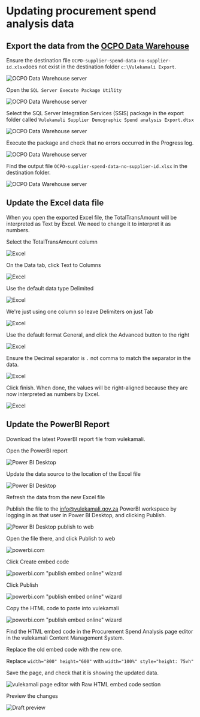 # Updating procurement spend analysis data

## Export the data from the [OCPO Data Warehouse](https://github.com/vulekamali/maintenance/tree/da64355744caa0823b4135c9f0dc6f71eab19e6a/operations-actions/services/ocpo-data-warehouse.md)

Ensure the destination file `OCPO-supplier-spend-data-no-supplier-id.xlsx`does not exist in the destination folder `c:\Vulekamali Export`.

![OCPO Data Warehouse server](../../.gitbook/assets/ocpo_dw-export-1-ensure-file-doesnt-exist.png)

Open the `SQL Server Execute Package Utility`

![OCPO Data Warehouse server](../../.gitbook/assets/ocpo_dw-export-2-open-execute-package-utility.png)

Select the SQL Server Integration Services \(SSIS\) package in the export folder called `Vulekamali Supplier Demographic Spend analysis Export.dtsx`

![OCPO Data Warehouse server](../../.gitbook/assets/ocpo_dw-export-3-select-export-ssis-package.png)

Execute the package and check that no errors occurred in the Progress log.

![OCPO Data Warehouse server](../../.gitbook/assets/ocpo_dw-export-4-execution-completed.png)

Find the output file `OCPO-supplier-spend-data-no-supplier-id.xlsx` in the destination folder.

![OCPO Data Warehouse server](../../.gitbook/assets/ocpo_dw-export-5-output-file.png)

## Update the Excel data file

When you open the exported Excel file, the TotalTransAmount will be interpreted as Text by Excel. We need to change it to interpret it as numbers.

Select the TotalTransAmount column

![Excel](../../.gitbook/assets/screenshot_2020-03-20_09-48-12.png)

On the Data tab, click Text to Columns

![Excel](../../.gitbook/assets/text-to-columns-button.png)

Use the default data type Delimited

![Excel](../../.gitbook/assets/text-to-columns-form1.png)

We're just using one column so leave Delimiters on just Tab

![Excel](../../.gitbook/assets/text-to-columns-form2.png)

Use the default format General, and click the Advanced button to the right

![Excel](../../.gitbook/assets/text-to-columns-form3.png)

Ensure the Decimal separator is `.` not comma to match the separator in the data.

![Excel](../../.gitbook/assets/text-to-columns-form-decimal-separator.png)

Click finish. When done, the values will be right-aligned because they are now interpreted as numbers by Excel.

![Excel](../../.gitbook/assets/text-to-columns-done.png)

## Update the PowerBI Report

Download the latest PowerBI report file from vulekamali.

Open the PowerBI report

![Power BI Desktop](../../.gitbook/assets/screenshot_2020-03-20_11-12-04.png)

Update the data source to the location of the Excel file

![Power BI Desktop](../../.gitbook/assets/powerbi-update-source.png)

Refresh the data from the new Excel file

Publish the file to the info@vulekamali.gov.za PowerBI workspace by logging in as that user in Power BI Desktop, and clicking Publish.

![Power BI Desktop publish to web](../../.gitbook/assets/screenshot_2020-03-20_18-32-31.png)

Open the file there, and click Publish to web

![powerbi.com](../../.gitbook/assets/powerbi-embed.png)

Click Create embed code

![powerbi.com &quot;publish embed online&quot; wizard](../../.gitbook/assets/powerbi-embed2.png)

Click Publish

![powerbi.com &quot;publish embed online&quot; wizard](../../.gitbook/assets/powerbi-embed3.png)

Copy the HTML code to paste into vulekamali

![powerbi.com &quot;publish embed online&quot; wizard](../../.gitbook/assets/powerbi-embed4.png)

Find the HTML embed code in the Procurement Spend Analysis page editor in the vulekamali Content Management System.

Replace the old embed code with the new one.

Replace `width="800" height="600"` with `width="100%" style="height: 75vh"`

Save the page, and check that it is showing the updated data.

![vulekamali page editor with Raw HTML embed code section](../../.gitbook/assets/screenshot_2020-03-20_18-26-22.png)

Preview the changes

![Draft preview](../../.gitbook/assets/screenshot_2020-03-23_14-17-25.png)



